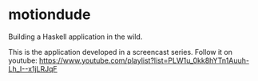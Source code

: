 motiondude
==========

Building a Haskell application in the wild.

This is the application developed in a screencast series. Follow it on youtube:
https://www.youtube.com/playlist?list=PLW1u_0kk8hYTn1Auuh-Lh_I--x1jLRJqF
